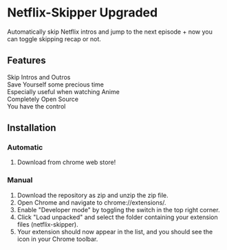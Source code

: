 # Netflix-Skipper Upgraded
Automatically skip Netflix intros and jump to the next episode + now you can toggle skipping recap or not.

## Features
Skip Intros and Outros<br>
Save Yourself some precious time<br>
Especially useful when watching Anime<br>
Completely Open Source<br>
You have the control

## Installation
### Automatic
1. Download from chrome web store!
### Manual
1. Download the repository as zip and unzip the zip file.
2. Open Chrome and navigate to chrome://extensions/.
3. Enable "Developer mode" by toggling the switch in the top right corner.
4. Click "Load unpacked" and select the folder containing your extension files (netflix-skipper).
5. Your extension should now appear in the list, and you should see the icon in your Chrome toolbar.
